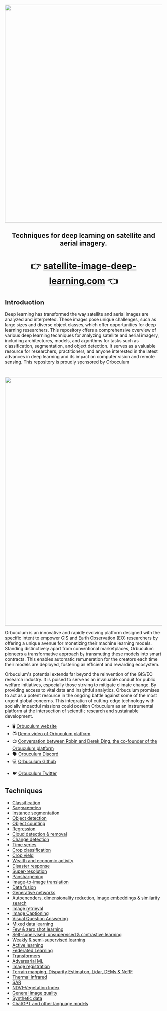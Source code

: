 <div align="center">
  <p>
    <a href="https://www.satellite-image-deep-learning.com/">
        <img src="logo.png" width="700">
    </a>
</p>
  <h2>Techniques for deep learning on satellite and aerial imagery.</h2>

# 👉 [satellite-image-deep-learning.com](https://www.satellite-image-deep-learning.com/) 👈

</div>

## Introduction

Deep learning has transformed the way satellite and aerial images are analyzed and interpreted. These images pose unique challenges, such as large sizes and diverse object classes, which offer opportunities for deep learning researchers. This repository offers a comprehensive overview of various deep learning techniques for analyzing satellite and aerial imagery, including architectures, models, and algorithms for tasks such as classification, segmentation, and object detection. It serves as a valuable resource for researchers, practitioners, and anyone interested in the latest advances in deep learning and its impact on computer vision and remote sensing. This repository is proudly sponsored by Orboculum

#

<p align="center">
  <a href="http://orbuculum.xyz/">
    <img src="sponsor-logo.png" width="800">
  </a>
</p>

Orbuculum is an innovative and rapidly evolving platform designed with the specific intent to empower GIS and Earth Observation (EO) researchers by offering a unique avenue for monetizing their machine learning models. Standing distinctively apart from conventional marketplaces, Orbuculum pioneers a transformative approach by transmuting these models into smart contracts. This enables automatic remuneration for the creators each time their models are deployed, fostering an efficient and rewarding ecosystem.

Orbuculum's potential extends far beyond the reinvention of the GIS/EO research industry. It is poised to serve as an invaluable conduit for public welfare initiatives, especially those striving to mitigate climate change. By providing access to vital data and insightful analytics, Orbuculum promises to act as a potent resource in the ongoing battle against some of the most urgent global concerns. This integration of cutting-edge technology with socially impactful missions could position Orbuculum as an instrumental platform at the intersection of scientific research and sustainable development.

* 🖥️ [Orbuculum website](http://orbuculum.xyz/)
* 📺 [Demo video of Orbuculum platform](https://youtu.be/V3HfWAstzEE)
* 📺 [Conversation between Robin and Derek Ding, the co-founder of the Orbuculum platform](https://youtu.be/pDduLbMwSe8)
* 🗣️ [Orbuculum Discord](https://t.co/4JOkajHZ0l)
* 💻 [Orbuculum Github](https://github.com/Orbuculum-DAO)
<!-- markdown-link-check-disable -->
* 🐦 [Orbuculum Twitter](https://twitter.com/Orbuculum_xyz)
<!-- markdown-link-check-enable -->

## Techniques

* [Classification](01_classification.md)
* [Segmentation](02_segmentation.md)
* [Instance segmentation](03_instance_segmentation.md)
* [Object detection](04_object_detection.md)
* [Object counting](05_object_counting.md)
* [Regression](06_regression.md)
* [Cloud detection & removal](07_cloud_detection_removal.md)
* [Change detection](08_change_detection.md)
* [Time series](09_time_series.md)
* [Crop classification](10_crop_classification.md)
* [Crop yield](11_crop_yield.md)
* [Wealth and economic activity](12_wealth_and_economic_activity.md)
* [Disaster response](13_disaster_response.md)
* [Super-resolution](14_super_resolution.md)
* [Pansharpening](15_pansharpening.md)
* [Image-to-image translation](16_image-to-image_translation.md)
* [Data fusion](17_data_fusion.md)
* [Generative networks](18_generative_networks.md)
* [Autoencoders, dimensionality reduction, image embeddings & similarity search](19_autoencoders_dimensionality_reduction_image_embeddings_similarity_search.md)
* [Image retrieval](20_image_retrieval.md)
* [Image Captioning](21_image_captioning.md)
* [Visual Question Answering](22_visual_question_answering.md)
* [Mixed data learning](23_mixed_data_learning.md)
* [Few & zero shot learning](24_few_zero_shot_learning.md)
* [Self-supervised, unsupervised & contrastive learning](25_self_supervised_unsupervised_contrastive_learning.md)
* [Weakly & semi-supervised learning](26_weakly_semi-supervised_learning.md)
* [Active learning](27_active_learning.md)
* [Federated Learning](28_federated_learning.md)
* [Transformers](29_transformers.md)
* [Adversarial ML](30_adversarial_ml.md)
* [Image registration](31_image_registration.md)
* [Terrain mapping, Disparity Estimation, Lidar, DEMs & NeRF](32_terrain_mapping_disparity_estimation_lidar_dems_nerf.md)
* [Thermal Infrared](33_thermal_infrared.md)
* [SAR](34_sar.md)
* [NDVI-Vegetation Index](35_ndvi_vegetation_index.md)
* [General image quality](36_general_image_quality.md)
* [Synthetic data](37_synthetic_data.md)
* [ChatGPT and other language models](38_chatgpt_and_llms.md)

























































